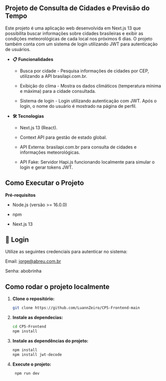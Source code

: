 ## Projeto de Consulta de Cidades e Previsão do Tempo

Este projeto é uma aplicação web desenvolvida em Next.js 13 que possibilita buscar informações sobre cidades brasileiras e exibir as condições meteorológicas de cada local nos próximos 6 dias. O projeto também conta com um sistema de login utilizando JWT para autenticação de usuários.

- **📋 Funcionalidades**

  - Busca por cidade - Pesquisa informações de cidades por CEP, utilizando a API brasilapi.com.br.

  - Exibição do clima - Mostra os dados climáticos (temperatura mínima e máxima) para a cidade consultada.

  - Sistema de login - Login utilizando autenticação com JWT. Após o login, o nome do usuário é mostrado na página de perfil.

- **🛠️ Tecnologias**

  - Next.js 13 (React).

  - Context API para gestão de estado global.

  - API Externa: brasilapi.com.br para consulta de cidades e informações meteorológicas.

  - API Fake: Servidor Hapi.js funcionando localmente para simular o login e gerar tokens JWT.

## Como Executar o Projeto

**Pré-requisitos**

- Node.js (versão >= 16.0.0)

- npm

- Next.js 13

## 🔑 Login
Utilize as seguintes credenciais para autenticar no sistema:

Email: jorge@abreu.com.br

Senha: abobrinha

## Como rodar o projeto localmente

1. **Clone o repositório:**
   ```bash
   git clone https://github.com/LuannZeiro/CP5-Frontend-main

2. **Instale as dependecias:**
   ```bash
   cd CP5-Frontend
   npm install

3. **Instale as dependências do projeto:**
   ```bash
   npm install
   npm install jwt-decode

4.  **Execute o projeto:**
    ```bash
     npm run dev
